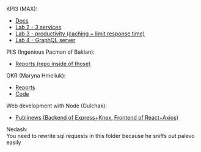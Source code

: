 KPI3 (MAX):

- [Docs](https://drive.google.com/drive/folders/180bNi-dV4MJeQs_yVXWIPaJT1MdI_AfR?usp=sharing)
- [Lab 2 - 3 services](https://github.com/genndy007/kpi3-lab-productivity/tree/04f65852c909279adaeedeed1fd9ccf42412f661)
- [Lab 3 - productivity (caching + limit response time)](https://github.com/genndy007/kpi3-lab-productivity)
- [Lab 4 - GraphQL server](https://github.com/genndy007/kpi3-lab-graphql-server)

PIIS (Ingenious Pacman of Baklan):

- [Reports (repo inside of those)](https://drive.google.com/drive/folders/143-0lgYUB8Qj8QExwckWmmBuswpQ2Q5u?usp=sharing)

OKR (Maryna Hmeliuk):

- [Reports](https://drive.google.com/drive/folders/1_wVPmgBuGhki-87WLB0XVfqgV6Wa0cnh?usp=sharing)
- [Code](https://github.com/genndy007/okr-labs)

Web development with Node (Gulchak):

- [Publinews (Backend of Express+Knex, Frontend of React+Axios)](https://github.com/web-nodejs-kpi)

Nedash:  
 You need to rewrite sql requests in this folder because he sniffs out palevo easily
